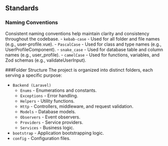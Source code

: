 ## Standards

### Naming Conventions
Consistent naming conventions help maintain clarity and consistency throughout the codebase.
	- `kebab-case` - Used for all folder and file names (e.g., user-profile.vue).
	- `PascalCase` - Used for class and type names (e.g., UserProfileComponent).
	- `snake_case` - Used for database table and column names (e.g., user_profile).
	- `camelCase` - Used for functions, variables, and Zod schemas (e.g., validateUserInput).


###Folder Structure
The project is organized into distinct folders, each serving a specific purpose:
- `Backend (Laravel)`
	- `Enums` - Enumerations and constants.
	- `Exceptions` - Error handling.
	- `Helpers` - Utility functions.
	- `Http` - Controllers, middleware, and request validation.
	- `Models` - Database models.
	- `Observers` - Event observers.
	- `Providers` - Service providers.
	- `Services` - Business logic.
- `bootstrap` - Application bootstrapping logic.
- `config` - Configuration files.
